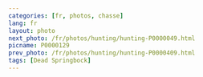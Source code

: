```yaml
---
categories: [fr, photos, chasse]
lang: fr
layout: photo
next_photo: /fr/photos/hunting/hunting-P0000049.html
picname: P0000129
prev_photo: /fr/photos/hunting/hunting-P0000409.html
tags: [Dead Springbock]
---
```

